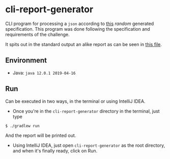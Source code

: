 # cli-report-generator

CLI program for processing a `json` according to [this](https://gist.github.com/astrocumbia/06ec83050ec79170b10a11d1d4924dfe)
*random* generated specification. This program was done following the specification and 
requirements of the challenge.

It spits out in the standard output an alike report as can be seen in [this file](/output.txt).

## Environment

* Java: `java 12.0.1 2019-04-16`

## Run

Can be executed in two ways, in the terminal or using IntelliJ IDEA.

* Once you're in the `cli-report-generator` directory in the terminal, just type
```bash
$ ./gradlew run
```

And the report will be printed out.

* Using IntelliJ IDEA, just open `cli-report-generator` as the root directory, and when 
it's finally ready, click on Run.
  
